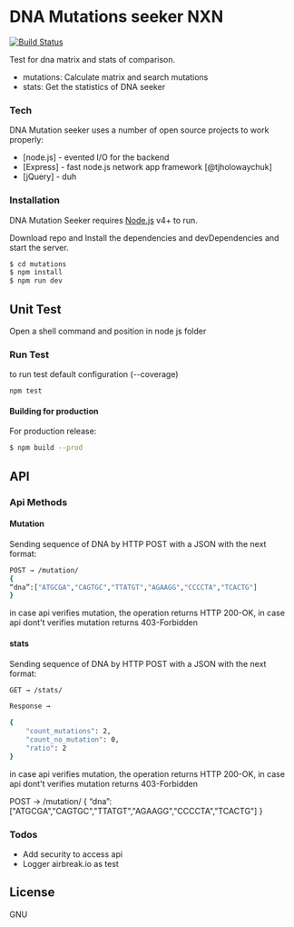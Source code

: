 # DNA Mutations seeker NXN

[![Build Status](https://travis-ci.org/teamknowlogy.svg?branch=master)](https://travis-ci.org/teamknowlogy/)

Test for dna matrix and stats of comparison.

  - mutations: Calculate matrix and search mutations
  - stats: Get the statistics of DNA seeker

### Tech

DNA Mutation seeker uses a number of open source projects to work properly:

* [node.js] - evented I/O for the backend
* [Express] - fast node.js network app framework [@tjholowaychuk]
* [jQuery] - duh


### Installation

DNA Mutation Seeker requires [Node.js](https://nodejs.org/) v4+ to run.

Download repo and Install the dependencies and devDependencies and start the server.

```sh
$ cd mutations
$ npm install
$ npm run dev
```

## Unit Test

Open a shell command and position in node js folder

### Run Test

to run test default configuration (--coverage)
```
npm test
```

#### Building for production
For production release:
```sh
$ npm build --prod
```
## API

### Api Methods

#### Mutation
Sending sequence of DNA by HTTP POST with a JSON with the next format:
```sh
POST → /mutation/
{
“dna”:["ATGCGA","CAGTGC","TTATGT","AGAAGG","CCCCTA","TCACTG"]
}
```
in case api verifies mutation, the operation returns HTTP 200-OK, in case api dont't verifies mutation returns 403-Forbidden

#### stats
Sending sequence of DNA by HTTP POST with a JSON with the next format:
```sh
GET → /stats/
```
```sh
Response → 

{
    "count_mutations": 2,
    "count_no_mutation": 0,
    "ratio": 2
}

```

in case api verifies mutation, the operation returns HTTP 200-OK, in case api dont't verifies mutation returns 403-Forbidden

POST → /mutation/
{
“dna”:["ATGCGA","CAGTGC","TTATGT","AGAAGG","CCCCTA","TCACTG"]
}
### Todos

 - Add security to access api
 - Logger airbreak.io as test

License
----

GNU
